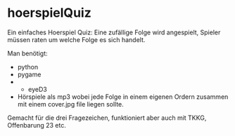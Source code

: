 hoerspielQuiz
=============


Ein einfaches Hoerspiel Quiz: Eine zufällige Folge wird angespielt, Spieler müssen raten um welche Folge es sich handelt.

Man benötigt:

- python
- pygame
- - eyeD3
- Hörspiele als mp3 wobei jede Folge in einem eigenen Ordern zusammen mit einem cover.jpg file liegen sollte.

Gemacht für die drei Fragezeichen, funktioniert aber auch mit TKKG, Offenbarung 23 etc.


